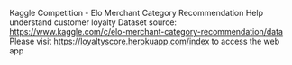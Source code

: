 Kaggle Competition - Elo Merchant Category Recommendation
Help understand customer loyalty
Dataset source: https://www.kaggle.com/c/elo-merchant-category-recommendation/data
Please visit https://loyaltyscore.herokuapp.com/index to access the web app
